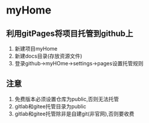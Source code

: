 # myHome

## 利用gitPages将项目托管到github上

1. 新建项目myHome
2. 新建docs目录(存放资源文件)
3. 登录github->myHOme->settings->pages设置托管规则
   
## 注意

1. 免费版本必须设置仓库为public,否则无法托管
2. gitlab和gitee托管目录为public
3. gitlab和gitee托管除非是自建git(非官网),否则要收费
